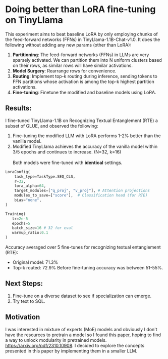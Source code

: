 # Doing better than LoRA fine-tuning on TinyLlama 

This experiment aims to beat baseline LoRA by only employing chunks of the feed-forward networks (FFNs) in TinyLlama-1.1B-Chat-v1.0. It does the following without adding any new params (other than LoRA): 
1. **Partitioning**: The feed-forward networks (FFNs) in LLMs are very sparsely activated. We can partition them into N uniform clusters based on their rows, as similar rows will have similar activations. 
2. **Model Surgery**: Rearrange rows for convenience.
3. **Routing**: Implement top-k routing during inference, sending tokens to FFN partitions whose activation is among the top-k highest partition activations. 
4. **Fine-tuning**: Finetune the modified and baseline models using LoRA. 

## Results: 

I fine-tuned TinyLlama-1.1B on Recognizing Textual Entanglement (RTE) a subset of GLUE, and observed the following: 
1. Fine-tuning the modified LLM with LoRA performs 1-2% better than the vanilla model. 
2. Modified TinyLlama achieves the accuracy of the vanilla model within 3/5 epochs and continues to increase. (N=32, k=16)
\
\
Both models were fine-tuned with **identical** settings. 
```python
LoraConfig(
    task_type=TaskType.SEQ_CLS,
    r=32,                    
    lora_alpha=64,         
    target_modules=["q_proj", "v_proj"], # Attention projections
    modules_to_save=["score"],  # Classification head (for RTE)
    bias="none",
)
```

```python
Training(
   lr=2e-5
   epochs=5
   batch_size=16 # 32 for eval
   warmup_ratio:0.1
)
```

Accuracy averaged over 5 fine-tunes for recognizing textual entanglement (RTE): 
- Original model: 71.3%
- Top-k routed: 72.9%
Before fine-tuning accuracy was between 51-55%. 

## Next Steps: 
1. Fine-tune on a diverse dataset to see if specialization can emerge. 
2. Try text to SQL. 

## Motivation 
I was interested in mixture of experts (MoE) models and obviously I don't have the resources to pretrain a model so I found this paper, hoping to find a way to unlock modularity in pretrained models. https://arxiv.org/pdf/2310.10908. I decided to explore the concepts presented in this paper by implementing them in a smaller LLM. 

